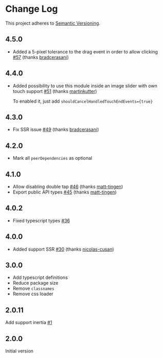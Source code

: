 # Change Log

This project adheres to [Semantic Versioning](http://semver.org/).

## 4.5.0

- Added a 5-pixel tolerance to the drag event in order to allow clicking [#57](https://github.com/retyui/react-quick-pinch-zoom/pull/57) (thanks [bradcerasani](https://github.com/dminguez))

## 4.4.0

- Added possibility to use this module inside an image slider with own touch support   [#51](https://github.com/retyui/react-quick-pinch-zoom/issues/51) (thanks [martinkutter](https://github.com/martinkutter))

  To enabled it, just add `shouldCancelHandledTouchEndEvents={true}`

## 4.3.0

- Fix SSR issue [#49](https://github.com/retyui/react-quick-pinch-zoom/pull/49) (thanks [bradcerasani](https://github.com/bradcerasani))

## 4.2.0

- Mark all `peerDependencies` as optional

## 4.1.0

- Allow disabling double tap [#46](https://github.com/retyui/react-quick-pinch-zoom/pull/46) (thanks [matt-tingen](https://github.com/matt-tingen))
- Export public API types [#45](https://github.com/retyui/react-quick-pinch-zoom/pull/45) (thanks [matt-tingen](https://github.com/matt-tingen))

## 4.0.2

- Fixed typescript types [#36](https://github.com/retyui/react-quick-pinch-zoom/issues/36)

## 4.0.0

- Added support SSR [#30](https://github.com/retyui/react-quick-pinch-zoom/pull/30) (thanks [nicolas-cusan](https://github.com/nicolas-cusan))

## 3.0.0

- Add typescript definitions
- Reduce package size
- Remove `classnames`
- Remove css loader

## 2.0.11

Add support inertia [#1](https://github.com/retyui/react-quick-pinch-zoom/pull/1)

## 2.0.0

Initial version
